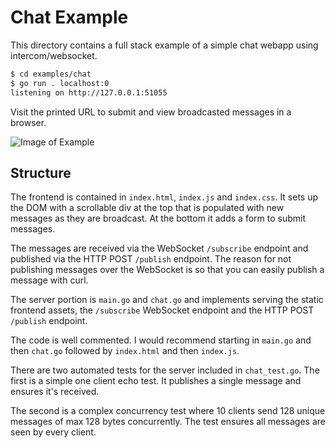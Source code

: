 # Chat Example

This directory contains a full stack example of a simple chat webapp using intercom/websocket.

```bash
$ cd examples/chat
$ go run . localhost:0
listening on http://127.0.0.1:51055
```

Visit the printed URL to submit and view broadcasted messages in a browser.

![Image of Example](https://i.imgur.com/VwJl9Bh.png)

## Structure

The frontend is contained in `index.html`, `index.js` and `index.css`. It sets up the
DOM with a scrollable div at the top that is populated with new messages as they are broadcast.
At the bottom it adds a form to submit messages.

The messages are received via the WebSocket `/subscribe` endpoint and published via
the HTTP POST `/publish` endpoint. The reason for not publishing messages over the WebSocket
is so that you can easily publish a message with curl.

The server portion is `main.go` and `chat.go` and implements serving the static frontend
assets, the `/subscribe` WebSocket endpoint and the HTTP POST `/publish` endpoint.

The code is well commented. I would recommend starting in `main.go` and then `chat.go` followed by
`index.html` and then `index.js`.

There are two automated tests for the server included in `chat_test.go`. The first is a simple one
client echo test. It publishes a single message and ensures it's received.

The second is a complex concurrency test where 10 clients send 128 unique messages
of max 128 bytes concurrently. The test ensures all messages are seen by every client.
